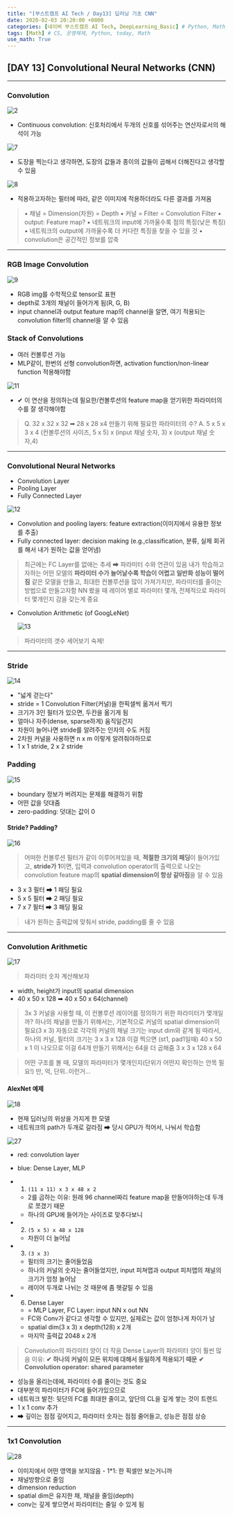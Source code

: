 ```yaml
---
title: "[부스트캠프 AI Tech / Day13] 딥러닝 기초 CNN"
date: 2020-02-03 20:20:00 +0800
categories: [네이버 부스트캠프 AI Tech, DeepLearning_Basic] # Python, Math_AI, DeepLearning_Basic
tags: [Math] # CS, 운영체제, Python, today, Math
use_math: True
---
```



## **[DAY 13] Convolutional Neural Networks (CNN)**

---

### **Convolution**

![2](/assets/img/sources/2021-02-03-10-53-04.png)

- Continuous convolution: 신호처리에서 두개의 신호를 섞어주는 연산자로서의 해석이 가능

![7](/assets/img/sources/2021-02-03-10-55-04.png)

- 도장을 찍는다고 생각하면, 도장의 값들과 종이의 값들이 곱해서 더해진다고 생각할 수 있음

![8](/assets/img/sources/2021-02-03-10-55-25.png)

- 적용하고자하는 필터에 따라, 같은 이미지에 적용하더라도 다른 결과를 가져옴

> ▪ 채널 = Dimension(차원) = Depth
> ▪ 커널 = Filter = Convolution Filter
> ▪ output: Feature map?
> ▪ 네트워크의 input에 가까울수록 점의 특징(낮은 특징)
> ▪ 네트워크의 output에 가까울수록 더 커다란 특징을 찾을 수 있을 것
> ▪ convolution은 공간적인 정보를 압축
---

### **RGB Image Convolution**

![9](/assets/img/sources/2021-02-03-10-56-35.png)

- RGB img를 수학적으로 tensor로 표현
- depth로 3개의 채널이 들어가게 됨(R, G, B)
- input channel과 output feature map의 channel을 알면, 여기 적용되는 convolution filter의 channel을 알 수 있음

### **Stack of Convolutions**

- 여러 컨볼루션 가능
- MLP같이, 한번의 선형 convolution하면, activation function/non-linear function 적용해야함

![11](/assets/img/sources/2021-02-03-11-02-17.png)

- ✔ 이 연산을 정의하는데 필요한/컨볼루션의 feature map을 얻기위한 파라미터의 수를 잘 생각해야함

> Q. 32 x 32 x 32 ➡ 28 x 28 x4 만들기 위해 필요한 파라미터의 수?
> A. 5 x 5 x 3 x 4
> (컨볼루션의 사이즈, 5 x 5) x (input 채널 숫자, 3) x (output 채널 숫자,4)

---

### Convolutional Neural Networks

- Convolution Layer
- Pooling Layer
- Fully Connected Layer

![12](/assets/img/sources/2021-02-03-11-10-25.png)

- Convolution and pooling layers: feature extraction(이미지에서 유용한 정보를 추출)
- Fully connected layer: decision making (e.g.,classification, 분류, 실제 회귀를 해서 내가 원하는 값을 얻어냄)

> 최근에는 FC Layer를 없애는 추세
> ➡ 파라미터 수와 연관이 있음
> 내가 학습하고자하는 어떤 모델의 **파라미터 수가 늘어날수록 학습이 어렵고 일반화 성능이 떨어짐**
> 같은 모델을 만들고, 최대한 컨볼루션을 많이 가져가지만, 파라미터를 줄이는 방법으로 만들고자함
> NN 봤을 때 레이어 별로 파라미터 몇개, 전체적으로 파라미터 몇개인지 감을 갖는게 중요

- Convolution Arithmetic (of GoogLeNet)

  ![13](/assets/img/sources/2021-02-03-11-12-54.png)

> 파라미터의 갯수 세어보기 숙제!

---

### **Stride**

![14](/assets/img/sources/2021-02-03-11-17-19.png)

- "넓게 걷는다"
- stride = 1 Convolution Filter(커널)을 한픽셀씩 옮겨서 찍기
- 크기가 3인 필터가 있으면, 두칸을 옮기게 됨
- 얼마나 자주(dense, sparse하게) 움직일건지
- 차원이 늘어나면 stride를 알려주는 인자의 수도 커짐
- 2차원 커널을 사용하면 n x m 이렇게 알려줘야하므로
- 1 x 1 stride, 2 x 2 stride

### **Padding**

![15](/assets/img/sources/2021-02-03-11-17-34.png)

- boundary 정보가 버려지는 문제를 해결하기 위함
- 어떤 값을 덧대줌
- zero-padding: 덧대는 값이 0

#### Stride? Padding?

![16](/assets/img/sources/2021-02-03-11-18-05.png)

> 어떠한 컨볼루션 필터가 같이 이루어져있을 때, **적절한 크기의 패딩**이 들어가있고, **stride가 1**이면, 입력과 convolution operator의 출력으로 나오는 convolution feature map의 **spatial dimension이 항상 같아짐**을 알 수 있음

- 3 x 3 필터 ➡ 1 패딩 필요
- 5 x 5 필터 ➡ 2 패딩 필요
- 7 x 7 필터 ➡ 3 패딩 필요

> 내가 원하는 출력값에 맞춰서 stride, padding를 줄 수 있음

---

### **Convolution Arithmetic**

![17](/assets/img/sources/2021-02-03-11-27-48.png)

> 파라미터 숫자 계산해보자

- width, height가 input의 spatial dimension
- 40 x 50 x 128 ➡ 40 x 50 x 64(channel)

> 3x 3 커널을 사용할 때, 이 컨볼루션 레이어를 정의하기 위한 파라미터가 몇개일까?
> 하나의 채널을 만들기 위해서는, 기본적으로 커널의 spatial dimension이 필요(3 x 3)
> 자동으로 각각의 커널의 채널 크기는 input dim와 같게 됨
> 따라서, 하나의 커널, 필터의 크기는 3 x 3 x 128 이걸 찍으면 (st1, pad1일때) 40 x 50 x 1 이 나오므로 이걸 64개 만들기 위해서는 64을 더 곱해줌
> 3 x 3 x 128 x 64

> 어떤 구조를 볼 때, 모델의 파라미터가 몇개인지(단위가 어떤지 확인하는 안목 필요!) 만, 억, 단위..이런거...

#### **AlexNet 예제**

![18](/assets/img/sources/2021-02-03-11-28-58.png)

- 현재 딥러닝의 위상을 가지게 한 모델
- 네트워크의 path가 두개로 갈라짐 ➡ 당시 GPU가 적어서, 나눠서 학습함

![27](/assets/img/sources/2021-02-03-11-37-03.png)

- red: convolution layer
- blue: Dense Layer, MLP

- 1. `(11 x 11) x 3 x 48 x 2`
  - 2를 곱하는 이유: 원래 96 channel짜리 feature map을 만들어야하는데 두개로 쪼갰기 때문
  - 하나의 GPU에 들어가는 사이즈로 맞추다보니
- 2. `(5 x 5) x 48 x 128`
  - 차원이 더 늘어남
- 3. `(3 x 3)`
  - 필터의 크기는 줄어들었음
  - 하나의 커널의 숫자는 줄어들었지만, input 피쳐맵과 output 피처맵의 채널의 크기가 엄청 늘어남
  - 레이어 두개로 나뉘는 것 때문에 좀 헷갈릴 수 있음
- 6. Dense Layer
  - = MLP Layer, FC Layer: input NN  x out NN
  - FC와 Conv가 같다고 생각할 수 있지만, 실제로는 값이 엄청나게 차이가 남
  - spatial dim(3 x 3) x depth(128) x 2개
  - 마지막 출력값 2048 x 2개

> Convolution의 파라미터 양이 더 작음
> Dense Layer의 파라미터 양이 훨씬 많음
> 이유: **✔ 하나의 커널이 모든 위치에 대해서 동일하게 적용되기 때문**
> **✔ Convolution operator: shared parameter**

- 성능을 올리는데에, 파라미터 수를 줄이는 것도 중요
- 대부분의 파라미터가 FC에 들어가있으므로
- 네트워크 발전: 뒷단의 FC를 최대한 줄이고, 앞단의 CL을 깊게 쌓는 것이 트렌드
- 1 x 1 conv 추가
- ➡ 깊이는 점점 깊어지고, 파라미터 숫자는 점점 줄어들고, 성능은 점점 상승

---

### **1x1 Convolution**

![28](/assets/img/sources/2021-02-03-11-48-22.png)

- 이미지에서 어떤 영역을 보지않음 - 1*1: 한 픽셀만 보는거니까
- 채널방향으로 줄임
- dimension reduction
- spatial dim은 유지한 채, 채널을 줄임(depth)
- conv는 깊게 쌓으면서 파라미터는 줄일 수 있게 됨
